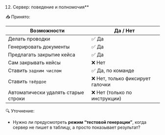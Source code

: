 12. Сервер: поведение и полномочия**

📥 Принято:

| Возможности                         | Да / Нет                        |
| ----------------------------------- | ------------------------------- |
| Делать проводки                     | ✅ Да                            |
| Генерировать документы              | ✅ Да                            |
| Предлагать закрытие кейса           | ✅ Да                            |
| Сам закрывать кейсы                 | ❌ Нет                           |
| Ставить `задним числом`             | ✅ Да, по команде                |
| Ставить `твёрдое`                   | ❌ Нет, только фиксирует галочки |
| Автоматически удалять старые строки | ❌ Нет (только по инструкции)    |

🔍 Уточнение:

- Нужно ли предусмотреть **режим “тестовой генерации”**, когда сервер не пишет в таблицу, а просто показывает результат?
